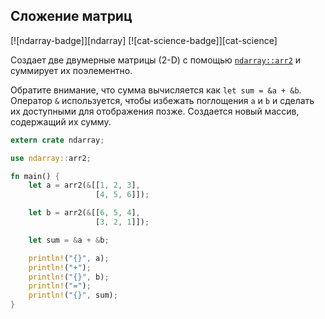 ## Сложение матриц

[![ndarray-badge]][ndarray] [![cat-science-badge]][cat-science]

Создает две двумерные матрицы (2-D) с помощью [`ndarray::arr2`](https://docs.rs/ndarray/*/ndarray/fn.arr2.html) и суммирует их поэлементно.

Обратите внимание, что сумма вычисляется как `let sum = &a + &b`. Оператор `&` используется, чтобы избежать поглощения `a` и `b` и сделать их доступными для отображения позже. Создается новый массив, содержащий их сумму.

```rust
extern crate ndarray;

use ndarray::arr2;

fn main() {
    let a = arr2(&[[1, 2, 3],
                   [4, 5, 6]]);

    let b = arr2(&[[6, 5, 4],
                   [3, 2, 1]]);

    let sum = &a + &b;

    println!("{}", a);
    println!("+");
    println!("{}", b);
    println!("=");
    println!("{}", sum);
}
```


